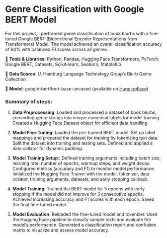 # Genre Classification with Google BERT Model

For this project, I performed genre classification of book blurbs with a fine-tuned Google BERT (Bidirectional Encoder Representations from Transformers) Model. The model achieved an overall classification accuracy of 94% with balanced F1 scores across all genres. 

:robot: **Tools & Libraries**: Python, Pandas, Hugging Face Transformers, PyTorch, Google BERT, Datasets, Scikit-learn, Seaborn, Matplotlib

:robot: **Data Source**: U. Hamburg Language Technology Group’s Blurb Genre Collection

:robot: **Model**: google-bert/bert-base-uncased (available on [HuggingFace](https://huggingface.co/google-bert/bert-base-uncased))

### Summary of steps:
1. **Data Preprocessing**: Loaded and processed a dataset of book blurbs, converting genre strings into unique numerical labels for model training. Created a Hugging Face Dataset object for efficient data handling.

2. **Model Fine-Tuning**: Loaded the pre-trained BERT model. Set up label mappings and prepared the dataset for training by tokenizing text data. Split the dataset into training and testing sets. Defined and applied a data collator for dynamic padding.

3. **Model Training Setup**:: Defined training arguments including batch size, learning rate, number of epochs, warmup steps, and weight decay. Configured metrics (accuracy and F1) to monitor model performance. Initialized the Hugging Face Trainer with the model, tokenizer, data collator, training arguments, datasets, and early stopping callback.

4. **Model Training**: Trained the BERT model for 5 epochs with early stopping if the model did not improve for 3 consecutive epochs. Achieved increasing accuracy and F1 scores with each epoch. Saved the final fine-tuned model.

5. **Model Evaluation**: Reloaded the fine-tuned model and tokenizer. Used the Hugging Face pipeline to classify sample texts and evaluate the model’s performance. Generated a classification report and confusion matrix to visualize and assess model accuracy.
